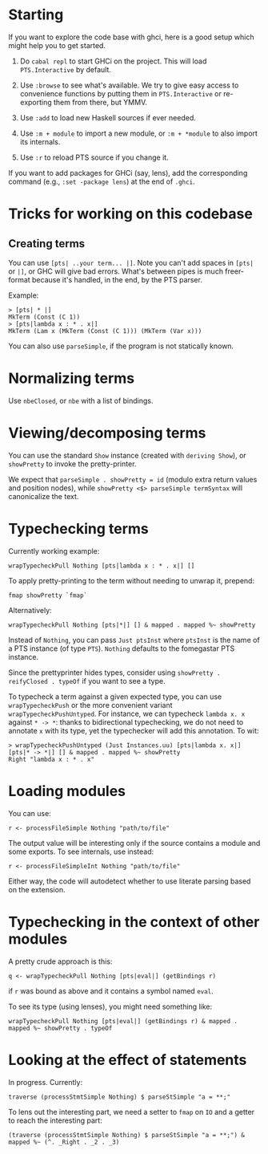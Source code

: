 # Starting

If you want to explore the code base with ghci, here is a good setup which might
help you to get started.

1. Do `cabal repl` to start GHCi on the project. This will load
   `PTS.Interactive` by default.
2. Use `:browse` to see what's available. We try to give easy access to
   convenience functions by putting them in `PTS.Interactive` or re-exporting
   them from there, but YMMV.

3. Use `:add` to load new Haskell sources if ever needed.
4. Use `:m + module` to import a new module, or `:m + *module` to also import
   its internals.
5. Use `:r` to reload PTS source if you change it.

If you want to add packages for GHCi (say, lens), add the corresponding command
(e.g., `:set -package lens`) at the end of `.ghci`.

# Tricks for working on this codebase

## Creating terms
You can use `[pts| ..your term... |]`. Note you can't add spaces in
`[pts|` or `|]`, or GHC will give bad errors. What's between pipes is much
freer-format because it's handled, in the end, by the PTS parser.

Example:

    > [pts| * |]
    MkTerm (Const (C 1))
    > [pts|lambda x : * . x|]
    MkTerm (Lam x (MkTerm (Const (C 1))) (MkTerm (Var x)))

You can also use `parseSimple`, if the program is not statically known.

# Normalizing terms

Use `nbeClosed`, or `nbe` with a list of bindings.

# Viewing/decomposing terms

You can use the standard `Show` instance (created with `deriving Show`), or
`showPretty` to invoke the pretty-printer.

We expect that `parseSimple . showPretty = id` (modulo extra return values and
position nodes), while `showPretty <$> parseSimple termSyntax` will canonicalize
the text.

# Typechecking terms

Currently working example:

    wrapTypecheckPull Nothing [pts|lambda x : * . x|] []

To apply pretty-printing to the term without needing to unwrap it, prepend:

    fmap showPretty `fmap`

Alternatively:

    wrapTypecheckPull Nothing [pts|*|] [] & mapped . mapped %~ showPretty

Instead of `Nothing`, you can pass `Just ptsInst` where `ptsInst` is the name of
a PTS instance (of type `PTS`). `Nothing` defaults to the fomegastar PTS instance.

Since the prettyprinter hides types, consider using `showPretty . reifyClosed .
typeOf` if you want to see a type.

To typecheck a term against a given expected type, you can use
`wrapTypecheckPush` or the more convenient variant `wrapTypecheckPushUntyped`.
For instance, we can typecheck `lambda x. x` against `* -> *`: thanks to
bidirectional typechecking, we do not need to annotate `x` with its type, yet
the typechecker will add this annotation. To wit:

	> wrapTypecheckPushUntyped (Just Instances.uu) [pts|lambda x. x|] [pts|* -> *|] [] & mapped . mapped %~ showPretty
	Right "lambda x : * . x"

# Loading modules

You can use:

    r <- processFileSimple Nothing "path/to/file"

The output value will be interesting only if the source contains a module and
some exports. To see internals, use instead:

    r <- processFileSimpleInt Nothing "path/to/file"

Either way, the code will autodetect whether to use literate parsing based on
the extension.

# Typechecking in the context of other modules

A pretty crude approach is this:

    q <- wrapTypecheckPull Nothing [pts|eval|] (getBindings r)

if `r` was bound as above and it contains a symbol named `eval`.

To see its type (using lenses), you might need something like:

    wrapTypecheckPull Nothing [pts|eval|] (getBindings r) & mapped . mapped %~ showPretty . typeOf

# Looking at the effect of statements

In progress. Currently:

    traverse (processStmtSimple Nothing) $ parseStSimple "a = **;"

To lens out the interesting part, we need a setter to `fmap` on `IO` and a getter to reach the interesting part:

    (traverse (processStmtSimple Nothing) $ parseStSimple "a = **;") & mapped %~ (^. _Right . _2 . _3)
